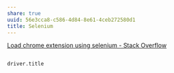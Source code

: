 ```yaml
---
share: true
uuid: 56e3cca8-c586-4d84-8e61-4ceb272580d1
title: Selenium
---
```

[Load chrome extension using selenium - Stack Overflow](https://stackoverflow.com/questions/34222412/load-chrome-extension-using-selenium)

``` python

driver.title

```